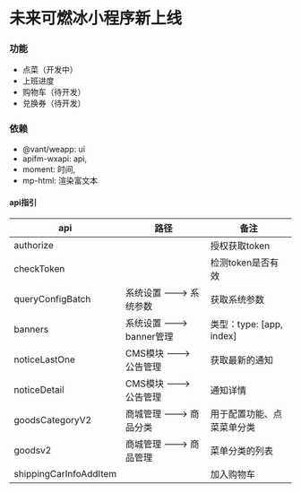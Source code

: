 # 未来可燃冰小程序新上线

### 功能
* 点菜（开发中）
* 上班进度
* 购物车（待开发）
* 兑换券（待开发）

### 依赖
* @vant/weapp: ui
* apifm-wxapi: api,
* moment: 时间,
* mp-html: 渲染富文本


#### api指引
| api             | 路径                     | 备注                     |
| --------------- | ------------------------ | ------------------------ |
| authorize         |  | 授权获取token |
| checkToken         |  | 检测token是否有效 |
| queryConfigBatch         | 系统设置 ---> 系统参数 | 获取系统参数 |
| banners         | 系统设置 ---> banner管理 | 类型：type: [app, index] |
| noticeLastOne   | CMS模块 ---> 公告管理    | 获取最新的通知           |
| noticeDetail    | CMS模块 ---> 公告管理    | 通知详情                 |
| goodsCategoryV2 | 商城管理 ---> 商品分类 | 用于配置功能、点菜菜单分类 |
| goodsv2 | 商城管理 ---> 商品管理 | 菜单分类的列表 |
| shippingCarInfoAddItem |  | 加入购物车 |

